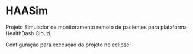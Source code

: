 # HAASim
Projeto Simulador de monitoramento remoto de pacientes para plataforma HealthDash Cloud.

Configuração para execução do projeto no eclipse:

<?xml version="1.0" encoding="UTF-8" standalone="no"?>
<launchConfiguration type="org.eclipse.pde.ui.EquinoxLauncher">
    <booleanAttribute key="append.args" value="true"/>
    <booleanAttribute key="automaticAdd" value="false"/>
    <booleanAttribute key="automaticValidate" value="false"/>
    <stringAttribute key="bootstrap" value=""/>
    <stringAttribute key="checked" value="[NONE]"/>
    <booleanAttribute key="clearConfig" value="true"/>
    <stringAttribute key="configLocation" value="${workspace_loc}/.metadata/.plugins/org.eclipse.pde.core/televoto"/>
    <booleanAttribute key="default" value="true"/>
    <booleanAttribute key="default_auto_start" value="true"/>
    <intAttribute key="default_start_level" value="4"/>
    <setAttribute key="deselected_workspace_bundles"/>
    <booleanAttribute key="includeOptional" value="false"/>
    <booleanAttribute key="org.eclipse.jdt.launching.ATTR_ATTR_USE_ARGFILE" value="false"/>
    <booleanAttribute key="org.eclipse.jdt.launching.ATTR_SHOW_CODEDETAILS_IN_EXCEPTION_MESSAGES" value="true"/>
    <booleanAttribute key="org.eclipse.jdt.launching.ATTR_USE_START_ON_FIRST_THREAD" value="true"/>
    <stringAttribute key="org.eclipse.jdt.launching.JRE_CONTAINER" value="org.eclipse.jdt.launching.JRE_CONTAINER/org.eclipse.jdt.internal.debug.ui.launcher.StandardVMType/JavaSE-11"/>
    <stringAttribute key="org.eclipse.jdt.launching.PROGRAM_ARGUMENTS" value="-os ${target.os} -ws ${target.ws} -arch ${target.arch} -nl ${target.nl} -consoleLog -console"/>
    <stringAttribute key="org.eclipse.jdt.launching.SOURCE_PATH_PROVIDER" value="org.eclipse.pde.ui.workbenchClasspathProvider"/>
    <stringAttribute key="org.eclipse.jdt.launching.VM_ARGUMENTS" value="-Declipse.ignoreApp=true -Dosgi.noShutdown=true"/>
    <stringAttribute key="pde.version" value="3.3"/>
    <setAttribute key="selected_target_bundles">
        <setEntry value="jade.jadeOsgi@default:default"/>
        <setEntry value="javax.servlet@default:default"/>
        <setEntry value="org.apache.commons.math3@default:default"/>
        <setEntry value="org.apache.felix.gogo.command@default:default"/>
        <setEntry value="org.apache.felix.gogo.runtime@default:default"/>
        <setEntry value="org.apache.felix.gogo.shell@default:default"/>
        <setEntry value="org.eclipse.equinox.common@2:true"/>
        <setEntry value="org.eclipse.equinox.console@default:default"/>
        <setEntry value="org.eclipse.equinox.launcher.cocoa.macosx.x86_64@default:false"/>
        <setEntry value="org.eclipse.equinox.launcher@default:default"/>
        <setEntry value="org.eclipse.osgi.compatibility.state@default:false"/>
        <setEntry value="org.eclipse.osgi.services@default:default"/>
        <setEntry value="org.eclipse.osgi.util@default:default"/>
        <setEntry value="org.eclipse.osgi@-1:true"/>
        <setEntry value="org.eclipse.update.configurator@default:default"/>
    </setAttribute>
    <setAttribute key="selected_workspace_bundles">
        <setEntry value="br.ufes.inf.ngn.televoto.client.logic@default:false"/>
        <setEntry value="br.ufes.inf.ngn.televoto.client.service@default:false"/>
        <setEntry value="br.ufes.inf.ngn.televoto.server.as.logic@default:false"/>
        <setEntry value="br.ufes.inf.ngn.televoto.server.as.service@default:false"/>
        <setEntry value="br.ufes.inf.ngn.televoto.server.ras.logic@default:false"/>
        <setEntry value="br.ufes.inf.ngn.televoto.server.ras.service@default:false"/>
        <setEntry value="br.ufes.inf.ngn.televoto.tools@default:false"/>
        <setEntry value="br.ufes.inf.ngn.televoto.web@default:false"/>
    </setAttribute>
    <booleanAttribute key="show_selected_only" value="false"/>
    <booleanAttribute key="tracing" value="false"/>
    <booleanAttribute key="useCustomFeatures" value="false"/>
    <booleanAttribute key="useDefaultConfigArea" value="true"/>
</launchConfiguration>
